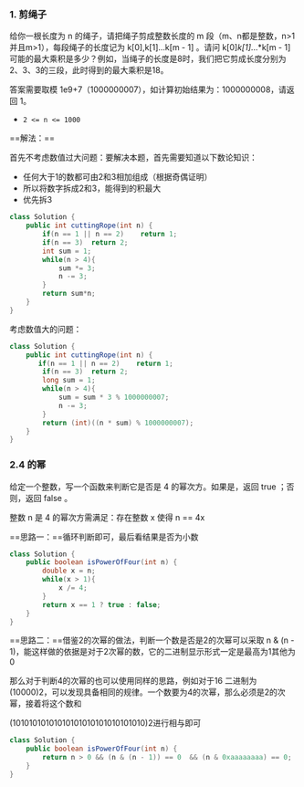 ### 1. 剪绳子

给你一根长度为 n 的绳子，请把绳子剪成整数长度的 m 段（m、n都是整数，n>1并且m>1），每段绳子的长度记为 k[0],k[1]...k[m - 1] 。请问 k[0]*k[1]*...*k[m - 1] 可能的最大乘积是多少？例如，当绳子的长度是8时，我们把它剪成长度分别为2、3、3的三段，此时得到的最大乘积是18。

答案需要取模 1e9+7（1000000007），如计算初始结果为：1000000008，请返回 1。

* `2 <= n <= 1000`



==解法：==

首先不考虑数值过大问题：要解决本题，首先需要知道以下数论知识：

- 任何大于1的数都可由2和3相加组成（根据奇偶证明）
- 所以将数字拆成2和3，能得到的积最大
- 优先拆3

```java
class Solution {
    public int cuttingRope(int n) {
        if(n == 1 || n == 2)    return 1;
        if(n == 3)  return 2;
        int sum = 1;
        while(n > 4){
            sum *= 3;
            n -= 3;
        }
        return sum*n;
    }
}
```

考虑数值大的问题：

```java
class Solution {
    public int cuttingRope(int n) {
       if(n == 1 || n == 2)    return 1;
        if(n == 3)  return 2;
        long sum = 1;
        while(n > 4){
            sum = sum * 3 % 1000000007;
            n -= 3;
        }
        return (int)((n * sum) % 1000000007);
    } 
}
```

### 2.4 的幂

给定一个整数，写一个函数来判断它是否是 4 的幂次方。如果是，返回 true ；否则，返回 false 。

整数 n 是 4 的幂次方需满足：存在整数 x 使得 n == 4x

==思路一：==循环判断即可，最后看结果是否为小数

```java
class Solution {
    public boolean isPowerOfFour(int n) {
        double x = n;
        while(x > 1){
            x /= 4;
        }
        return x == 1 ? true : false;
    }
}
```

==思路二：==借鉴2的次幂的做法，判断一个数是否是2的次幂可以采取 n & (n - 1)，能这样做的依据是对于2次幂的数，它的二进制显示形式一定是最高为1其他为0

那么对于判断4的次幂的也可以使用同样的思路，例如对于16 二进制为(10000)2，可以发现具备相同的规律。一个数要为4的次幂，那么必须是2的次幂，接着将这个数和

(10101010101010101010101010101010)2进行相与即可

```java
class Solution {
    public boolean isPowerOfFour(int n) {
        return n > 0 && (n & (n - 1)) == 0  && (n & 0xaaaaaaaa) == 0;
    }
}
```

